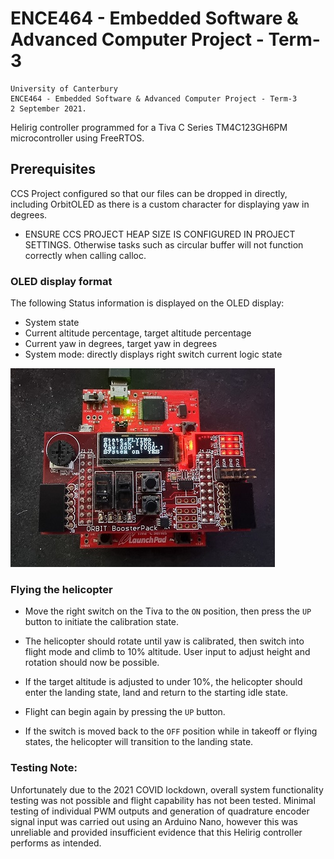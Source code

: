 # ENCE464 - Embedded Software & Advanced Computer Project - Term-3
```
University of Canterbury
ENCE464 - Embedded Software & Advanced Computer Project - Term-3
2 September 2021.
```

Helirig controller programmed for a Tiva C Series TM4C123GH6PM microcontroller using FreeRTOS.

## Prerequisites
CCS Project configured so that our files can be dropped in directly, including OrbitOLED as there is a custom character for displaying yaw in degrees. 
- ENSURE CCS PROJECT HEAP SIZE IS CONFIGURED IN PROJECT SETTINGS. Otherwise tasks such as circular buffer will not function correctly when calling calloc.

### OLED display format
The following Status information is displayed on the OLED display:
- System state
- Current altitude percentage, target altitude percentage
- Current yaw in degrees, target yaw in degrees
- System mode: directly displays right switch current logic state

![OLED display](OLED_readout.jpg)

### Flying the helicopter
- Move the right switch on the Tiva to the `ON` position, then press the `UP` button to initiate the calibration state.

- The helicopter should rotate until yaw is calibrated, then switch into flight mode and climb to 10% altitude. User input to adjust height and rotation should now be possible.

- If the target altitude is adjusted to under 10%, the helicopter should enter the landing state, land and return to the starting idle state.

- Flight can begin again by pressing the `UP` button.

- If the switch is moved back to the `OFF` position while in takeoff or flying states, the helicopter will transition to the landing state.


### Testing Note:

Unfortunately due to the 2021 COVID lockdown, overall system functionality testing was not possible and flight capability has not been tested. Minimal testing of individual PWM outputs and generation of quadrature encoder signal input was carried out using an Arduino Nano, however this was unreliable and provided insufficient evidence that this Helirig controller performs as intended.


